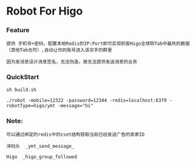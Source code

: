 # Robot For Higo 

### Feature
    
    提供 手机号+密码，配置本地Redis的IP:Port即可实现抓取Higo全球购Tab中最热的数据（其他Tab也可）,自动让你的账号进入该买手的群里
    
    因为发消息设计消息签名，无法伪造，故无法提供发送消息的业务
    
### QuickStart

    sh build.sh
    
    ./robot -mobile=12322 -password=12344 -redis=localhost:6379 -robotType=higo/ymt -message="hi"
    
### Note:
    
    可以通过绑定的redis中的zset结构获取当前已经发送广告的卖家ID
    
    洋码头  _ymt_send_message_
    
    Higo  _higo_group_followed
      
    
